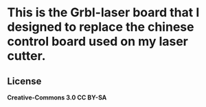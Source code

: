 # This is the Grbl-laser board that I designed to replace the chinese control board used on my laser cutter.

## License

**Creative-Commons 3.0 CC BY-SA**

